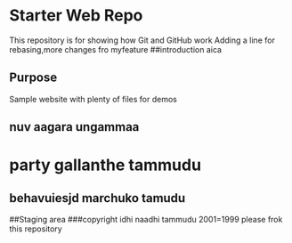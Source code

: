 # Starter Web Repo

This repository is for showing how Git and GitHub work
Adding a line for rebasing,more changes fro myfeature
##introduction
aica
## Purpose

Sample website with plenty of files for demos
## nuv aagara ungammaa
# party gallanthe tammudu
## behavuiesjd marchuko tamudu
##Staging area
###copyright
idhi naadhi tammudu 2001=1999
please frok this repository